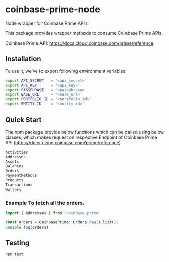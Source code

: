 # coinbase-prime-node
Node wrapper for Coinbase Prime APIs.

This package provides wrapper methods to consume Coinbase Prime APIs.

Coinbase Prime API: https://docs.cloud.coinbase.com/prime/reference

## Installation
To use it, we've to export following environment variables:
```bash
export API_SECRET   = '<api_secret>'
export API_KEY      = '<api_key>'
export PASSPHRASE   = '<passphrase>'
export BASE_URL     = '<base_url>' 
export PORTFOLIO_ID = '<portfolio_id>'
export ENTITY_ID    = '<entity_id>'
```

## Quick Start

The npm package provide below functions which can be called using below classes, which makes request on respective Endpoint of Coinbase Prime API (https://docs.cloud.coinbase.com/prime/reference)

```js
Activities
Addresses
Assets
Balances
Orders
PaymentMethods
Products
Transactions
Wallets
```
### Example To fetch all the orders. 
```js
import ( Addresses ) from 'coinbase-prime'

const orders = CoinbasePrime::Orders.new().list();
console.log(orders)
```

## Testing

```bash
npm test
```
